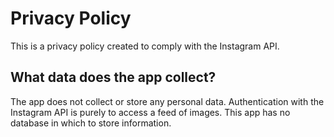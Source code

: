 # Privacy Policy

This is a privacy policy created to comply with the Instagram API.

## What data does the app collect?

The app does not collect or store any personal data. Authentication with the Instagram API is purely to access a feed of images. This app has no database in which to store information.
